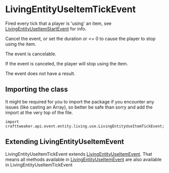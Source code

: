 # LivingEntityUseItemTickEvent

Fired every tick that a player is 'using' an item, see [LivingEntityUseItemStartEvent](/vanilla/api/event/entity/living/use/LivingEntityUseItemStartEvent) for info.

 Cancel the event, or set the duration or <= 0 to cause the player to stop using the item.

The event is cancelable.

If the event is canceled, the player will stop using the item.

The event does not have a result.



## Importing the class

It might be required for you to import the package if you encounter any issues (like casting an Array), so better be safe than sorry and add the import at the very top of the file.
```zenscript
import crafttweaker.api.event.entity.living.use.LivingEntityUseItemTickEvent;
```


## Extending LivingEntityUseItemEvent

LivingEntityUseItemTickEvent extends [LivingEntityUseItemEvent](/vanilla/api/event/entity/living/use/LivingEntityUseItemEvent). That means all methods available in [LivingEntityUseItemEvent](/vanilla/api/event/entity/living/use/LivingEntityUseItemEvent) are also available in LivingEntityUseItemTickEvent


